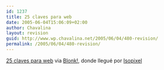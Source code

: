```yaml
---
id: 1237
title: 25 claves para web
date: 2005-06-04T15:06:09+02:00
author: Chavalina
layout: revision
guid: http://www.wp.chavalina.net/2005/06/04/480-revision/
permalink: /2005/06/04/480-revision/
---
```

<a href="http://www.rie.cl/?a=1330" target="_blank">25 claves para web</a> via <a href="http://reimer.com.ar/blonk/2005/05/29/la-muerte-de-las-intros.php" target="_blank">Blonk!</a>, donde llegué por <a href="http://www.isopixel.net/archives/002574.html" target="_blank">Isopixel</a>
